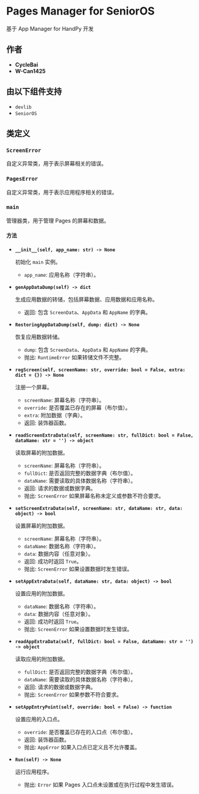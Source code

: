 # Pages Manager for SeniorOS

 基于 App Manager for HandPy 开发

## 作者

- **CycleBai**
- **W-Can1425**

## 由以下组件支持

- `devlib`
- `SeniorOS`

## 类定义

### `ScreenError`

自定义异常类，用于表示屏幕相关的错误。

### `PagesError`

自定义异常类，用于表示应用程序相关的错误。

### `main`

管理器类，用于管理 Pages 的屏幕和数据。

#### 方法

- **`__init__(self, app_name: str) -> None`**

  初始化 `main` 实例。

  - `app_name`: 应用名称（字符串）。

- **`genAppDataDump(self) -> dict`**

  生成应用数据的转储，包括屏幕数据、应用数据和应用名称。

  - 返回: 包含 `ScreenData`、`AppData` 和 `AppName` 的字典。

- **`RestoringAppDataDump(self, dump: dict) -> None`**

  恢复应用数据转储。

  - `dump`: 包含 `ScreenData`、`AppData` 和 `AppName` 的字典。
  - 抛出: `RuntimeError` 如果转储文件不完整。

- **`regScreen(self, screenName: str, override: bool = False, extra: dict = {}) -> None`**

  注册一个屏幕。

  - `screenName`: 屏幕名称（字符串）。
  - `override`: 是否覆盖已存在的屏幕（布尔值）。
  - `extra`: 附加数据（字典）。
  - 返回: 装饰器函数。

- **`readScreenExtraData(self, screenName: str, fullDict: bool = False, dataName: str = '') -> object`**

  读取屏幕的附加数据。

  - `screenName`: 屏幕名称（字符串）。
  - `fullDict`: 是否返回完整的数据字典（布尔值）。
  - `dataName`: 需要读取的具体数据名称（字符串）。
  - 返回: 请求的数据或数据字典。
  - 抛出: `ScreenError` 如果屏幕名称未定义或参数不符合要求。

- **`setScreenExtraData(self, screenName: str, dataName: str, data: object) -> bool`**

  设置屏幕的附加数据。

  - `screenName`: 屏幕名称（字符串）。
  - `dataName`: 数据名称（字符串）。
  - `data`: 数据内容（任意对象）。
  - 返回: 成功时返回 `True`。
  - 抛出: `ScreenError` 如果设置数据时发生错误。

- **`setAppExtraData(self, dataName: str, data: object) -> bool`**

  设置应用的附加数据。

  - `dataName`: 数据名称（字符串）。
  - `data`: 数据内容（任意对象）。
  - 返回: 成功时返回 `True`。
  - 抛出: `ScreenError` 如果设置数据时发生错误。

- **`readAppExtraData(self, fullDict: bool = False, dataName: str = '') -> object`**

  读取应用的附加数据。

  - `fullDict`: 是否返回完整的数据字典（布尔值）。
  - `dataName`: 需要读取的具体数据名称（字符串）。
  - 返回: 请求的数据或数据字典。
  - 抛出: `ScreenError` 如果参数不符合要求。

- **`setAppEntryPoint(self, override: bool = False) -> function`**

  设置应用的入口点。

  - `override`: 是否覆盖已存在的入口点（布尔值）。
  - 返回: 装饰器函数。
  - 抛出: `AppError` 如果入口点已定义且不允许覆盖。

- **`Run(self) -> None`**

  运行应用程序。

  - 抛出: `Error` 如果 Pages 入口点未设置或在执行过程中发生错误。
